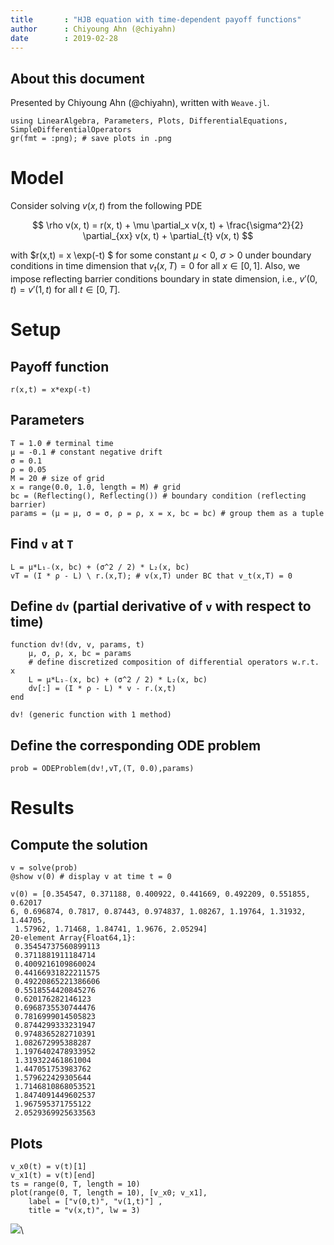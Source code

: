 ```yaml
---
title       : "HJB equation with time-dependent payoff functions"
author      : Chiyoung Ahn (@chiyahn)
date        : 2019-02-28
---
```


## About this document
Presented by Chiyoung Ahn (@chiyahn), written with `Weave.jl`.

~~~~{.julia}
using LinearAlgebra, Parameters, Plots, DifferentialEquations, SimpleDifferentialOperators
gr(fmt = :png); # save plots in .png
~~~~~~~~~~~~~





# Model
Consider solving $v(x,t)$ from the following PDE

$$
\rho v(x, t) = r(x, t) + \mu \partial_x v(x, t) + \frac{\sigma^2}{2} \partial_{xx} v(x, t) + \partial_{t} v(x, t)
$$

with $r(x,t) = x \exp(-t) $ for some constant $\mu < 0$, $\sigma > 0$ under boundary conditions in time dimension that $v_t(x, T) = 0$ for all $x \in [0, 1]$. 
Also, we impose reflecting barrier conditions boundary in state dimension, i.e., $v'(0,t) = v'(1,t)$ for all $t \in [0, T]$. 

# Setup
## Payoff function
~~~~{.julia}
r(x,t) = x*exp(-t)
~~~~~~~~~~~~~





## Parameters
~~~~{.julia}
T = 1.0 # terminal time
μ = -0.1 # constant negative drift
σ = 0.1
ρ = 0.05
M = 20 # size of grid
x = range(0.0, 1.0, length = M) # grid
bc = (Reflecting(), Reflecting()) # boundary condition (reflecting barrier)
params = (μ = μ, σ = σ, ρ = ρ, x = x, bc = bc) # group them as a tuple
~~~~~~~~~~~~~





## Find `v` at `T`
~~~~{.julia}
L = μ*L₁₋(x, bc) + (σ^2 / 2) * L₂(x, bc)
vT = (I * ρ - L) \ r.(x,T); # v(x,T) under BC that v_t(x,T) = 0
~~~~~~~~~~~~~





## Define `dv` (partial derivative of `v` with respect to time)
~~~~{.julia}
function dv!(dv, v, params, t) 
    μ, σ, ρ, x, bc = params 
    # define discretized composition of differential operators w.r.t. x
    L = μ*L₁₋(x, bc) + (σ^2 / 2) * L₂(x, bc)
    dv[:] = (I * ρ - L) * v - r.(x,t)
end
~~~~~~~~~~~~~


~~~~
dv! (generic function with 1 method)
~~~~





## Define the corresponding ODE problem
~~~~{.julia}
prob = ODEProblem(dv!,vT,(T, 0.0),params)
~~~~~~~~~~~~~





# Results
## Compute the solution 
~~~~{.julia}
v = solve(prob)
@show v(0) # display v at time t = 0
~~~~~~~~~~~~~


~~~~
v(0) = [0.354547, 0.371188, 0.400922, 0.441669, 0.492209, 0.551855, 0.62017
6, 0.696874, 0.7817, 0.87443, 0.974837, 1.08267, 1.19764, 1.31932, 1.44705,
 1.57962, 1.71468, 1.84741, 1.9676, 2.05294]
20-element Array{Float64,1}:
 0.35454737560899113
 0.3711881911184714 
 0.4009216109860024 
 0.44166931822211575
 0.49220865221386606
 0.5518554420845276 
 0.620176282146123  
 0.6968735530744476 
 0.7816999014505823 
 0.8744299333231947 
 0.9748365282710391 
 1.082672995388287  
 1.1976402478933952 
 1.319322461861004  
 1.447051753983762  
 1.579622429305644  
 1.7146810868053521 
 1.8474091449602537 
 1.967595371755122  
 2.0529369925633563
~~~~





## Plots
~~~~{.julia}
v_x0(t) = v(t)[1]
v_x1(t) = v(t)[end]
ts = range(0, T, length = 10)
plot(range(0, T, length = 10), [v_x0; v_x1],  
    label = ["v(0,t)", "v(1,t)"] ,
    title = "v(x,t)", lw = 3)
~~~~~~~~~~~~~


![](figures/hjb-with-time-dependent-payoff_8_1.png)\ 

